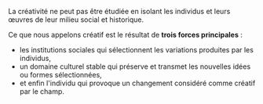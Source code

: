 La créativité ne peut pas être étudiée en isolant les individus et leurs œuvres de leur milieu social et historique. 

Ce que nous appelons créatif est le résultat de **trois forces principales** : 
- les institutions sociales qui sélectionnent les variations produites par les individus, 
- un domaine culturel stable qui préserve et transmet les nouvelles idées ou formes sélectionnées, 
- et enfin l'individu qui provoque un changement considéré comme créatif par le champ.